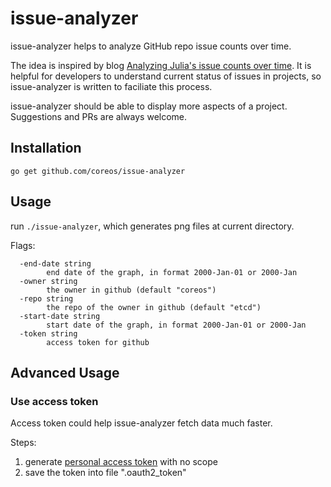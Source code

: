 
issue-analyzer
=====

issue-analyzer helps to analyze GitHub repo issue counts over time.

The idea is inspired by blog [Analyzing Julia's issue counts over time](http://iaindunning.com/blog/juliaissuecount.html). It is helpful for developers to understand current status of issues in projects, so issue-analyzer is written to faciliate this process.

issue-analyzer should be able to display more aspects of a project. Suggestions and PRs are always welcome.

Installation
------------

```
go get github.com/coreos/issue-analyzer
```


Usage
-----

run `./issue-analyzer`, which generates png files at current directory.

Flags:
```
  -end-date string
    	end date of the graph, in format 2000-Jan-01 or 2000-Jan
  -owner string
    	the owner in github (default "coreos")
  -repo string
    	the repo of the owner in github (default "etcd")
  -start-date string
    	start date of the graph, in format 2000-Jan-01 or 2000-Jan
  -token string
    	access token for github
```

Advanced Usage
--------------

### Use access token

Access token could help issue-analyzer fetch data much faster.

Steps:
1. generate [personal access token](https://help.github.com/articles/creating-an-access-token-for-command-line-use/) with no scope
2. save the token into file ".oauth2_token"
